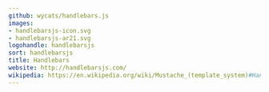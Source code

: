 ```yaml
---
github: wycats/handlebars.js
images:
- handlebarsjs-icon.svg
- handlebarsjs-ar21.svg
logohandle: handlebarsjs
sort: handlebarsjs
title: Handlebars
website: http://handlebarsjs.com/
wikipedia: https://en.wikipedia.org/wiki/Mustache_(template_system)#Handlebars
---
```

